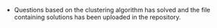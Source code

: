 * Questions based on the clustering algorithm has solved and the file containing solutions has been uploaded in the repository.
